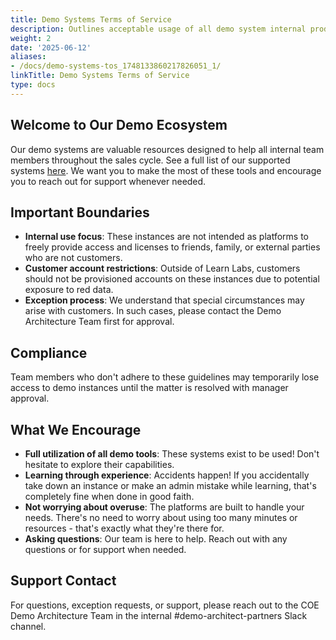 ```yaml
---
title: Demo Systems Terms of Service
description: Outlines acceptable usage of all demo system internal products
weight: 2
date: '2025-06-12'
aliases:
- /docs/demo-systems-tos_1748133860217826051_1/
linkTitle: Demo Systems Terms of Service
type: docs
---
```


## Welcome to Our Demo Ecosystem

Our demo systems are valuable resources designed to help all internal team members throughout the sales cycle. See a full list of our supported systems [here](https://gitlab.com/gitlab-com/customer-success/solutions-architecture/coe/demo-architecture/da-infra-navigation-project/-/blob/main/README.md). We want you to make the most of these tools and encourage you to reach out for support whenever needed.

## Important Boundaries

- **Internal use focus**: These instances are not intended as platforms to freely provide access and licenses to friends, family, or external parties who are not customers.
- **Customer account restrictions**: Outside of Learn Labs, customers should not be provisioned accounts on these instances due to potential exposure to red data.
- **Exception process**: We understand that special circumstances may arise with customers. In such cases, please contact the Demo Architecture Team first for approval.

## Compliance

Team members who don't adhere to these guidelines may temporarily lose access to demo instances until the matter is resolved with manager approval.

## What We Encourage

- **Full utilization of all demo tools**: These systems exist to be used! Don't hesitate to explore their capabilities.
- **Learning through experience**: Accidents happen! If you accidentally take down an instance or make an admin mistake while learning, that's completely fine when done in good faith.
- **Not worrying about overuse**: The platforms are built to handle your needs. There's no need to worry about using too many minutes or resources - that's exactly what they're there for.
- **Asking questions**: Our team is here to help. Reach out with any questions or for support when needed.

## Support Contact

For questions, exception requests, or support, please reach out to the COE Demo Architecture Team in the internal #demo-architect-partners Slack channel.
